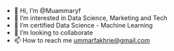 - 👋 Hi, I’m @Muammaryf
- 👀 I’m interested in Data Science, Marketing and Tech
- 🌱 I’m certified  Data Science - Machine Learning
- 💞️ I’m looking to collaborate 
- 📫 How to reach me ummarfakhrie@gmail.com

<!---
Muammaryf/Muammaryf is a ✨ special ✨ repository because its `README.md` (this file) appears on your GitHub profile.
You can click the Preview link to take a look at your changes.
--->
